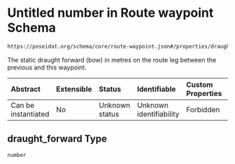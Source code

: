 # Untitled number in Route waypoint Schema

```txt
https://poseidat.org/schema/core/route-waypoint.json#/properties/draught_forward
```

The static draught forward (bow) in metres on the route leg between the previous and this waypoint.

| Abstract            | Extensible | Status         | Identifiable            | Custom Properties | Additional Properties | Access Restrictions | Defined In                                                                      |
| :------------------ | :--------- | :------------- | :---------------------- | :---------------- | :-------------------- | :------------------ | :------------------------------------------------------------------------------ |
| Can be instantiated | No         | Unknown status | Unknown identifiability | Forbidden         | Allowed               | none                | [route-waypoint.json*](schemas/core/route-waypoint.json "open original schema") |

## draught_forward Type

`number`
